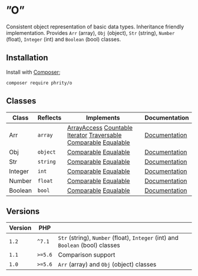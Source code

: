 # ”O”

Consistent object representation of basic data types.
Inheritance friendly implementation.
Provides `Arr` (array), `Obj` (object), `Str` (string), `Number` (float), `Integer` (int) and `Boolean` (bool) classes.

## Installation

Install with [Composer](https://getcomposer.org/);
```
composer require phrity/o
```

## Classes

| Class | Reflects | Implements | Documentation |
| --- | --- | --- | --- |
| Arr | `array` | [ArrayAccess](https://www.php.net/manual/en/class.arrayaccess.php) [Countable](https://www.php.net/manual/en/class.countable.php) [Iterator](https://www.php.net/manual/en/class.iterator.php) [Traversable](https://www.php.net/manual/en/class.traversable.php) [Comparable](https://github.com/sirn-se/phrity-comparison) [Equalable](https://github.com/sirn-se/phrity-comparison) | [Documentation](class.arr.md)
| Obj | `object` | [Comparable](https://github.com/sirn-se/phrity-comparison) [Equalable](https://github.com/sirn-se/phrity-comparison) | [Documentation](class.obj.md)
| Str | `string` | [Comparable](https://github.com/sirn-se/phrity-comparison) [Equalable](https://github.com/sirn-se/phrity-comparison) | [Documentation](class.str.md)
| Integer | `int` | [Comparable](https://github.com/sirn-se/phrity-comparison) [Equalable](https://github.com/sirn-se/phrity-comparison) | [Documentation](class.integer.md)
| Number | `float` | [Comparable](https://github.com/sirn-se/phrity-comparison) [Equalable](https://github.com/sirn-se/phrity-comparison) | [Documentation](class.number.md)
| Boolean | `bool` | [Comparable](https://github.com/sirn-se/phrity-comparison) [Equalable](https://github.com/sirn-se/phrity-comparison) | [Documentation](class.boolean.md)


## Versions

| Version | PHP | |
| --- | --- | --- |
| `1.2` | `^7.1` | `Str` (string), `Number` (float), `Integer` (int) and `Boolean` (bool) classes |
| `1.1` | `>=5.6` | Comparison support |
| `1.0` | `>=5.6` | `Arr` (array) and `Obj` (object) classes |